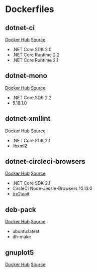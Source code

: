 # Dockerfiles

## dotnet-ci

[Docker Hub](https://hub.docker.com/r/gfoidl/dotnet-ci/)
[Source](/dotnet-ci/Dockerfile)

* .NET Core SDK 3.0
* .NET Core Runtime 2.2
* .NET Core Runtime 2.1

## dotnet-mono

[Docker Hub](https://hub.docker.com/r/gfoidl/dotnet-mono/)
[Source](/dotnet-mono/Dockerfile)

* .NET Core SDK 2.2
* 5.18.1.0

## dotnet-xmllint

[Docker Hub](https://hub.docker.com/r/gfoidl/dotnet-xmllint/)
[Source](/dotnet-xmllint/Dockerfile)

* .NET Core SDK 2.1
* libxml2

## dotnet-circleci-browsers

[Docker Hub](https://hub.docker.com/r/gfoidl/dotnet-circleci-browsers/)
[Source](/dotnet-circleci-browsers/Dockerfile)

* .NET Core SDK 2.1
* CircleCI Node-Jessie-Browsers 10.13.0
* [trx2junit](https://github.com/gfoidl/trx2junit)

## deb-pack

[Docker Hub](https://hub.docker.com/r/gfoidl/deb-pack)
[Source](/deb-pack/Dockerfile)

* ubuntu:latest
* dh-make

## gnuplot5

[Docker Hub](https://hub.docker.com/r/gfoidl/gnuplot5)
[Source](/gnuplot5/Dockerfile)
